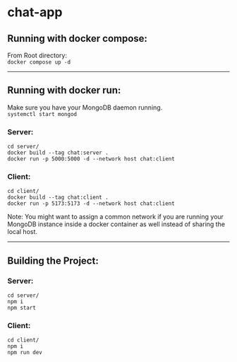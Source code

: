 # chat-app

## Running with docker compose:

From Root directory:\
`docker compose up -d`

---

## Running with docker run:

Make sure you have your MongoDB daemon running.\
`systemctl start mongod`

### Server:

`cd server/`\
`docker build --tag chat:server .`\
`docker run -p 5000:5000 -d --network host chat:client`

### Client:

`cd client/`\
`docker build --tag chat:client .`\
`docker run -p 5173:5173 -d --network host chat:client`

Note: You might want to assign a common network if you are running your MongoDB instance inside a docker container as well instead of sharing the local host.

---

## Building the Project:

### Server:

`cd server/`\
`npm i`\
`npm start`

### Client:

`cd client/`\
`npm i`\
`npm run dev`
